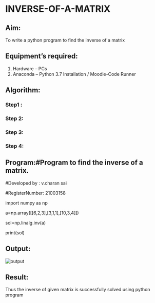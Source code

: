 # INVERSE-OF-A-MATRIX
## Aim:
To write a python program to find the inverse of a matrix
## Equipment’s required:
1. 	Hardware – PCs
2. 	Anaconda – Python 3.7 Installation / Moodle-Code Runner
## Algorithm:
### Step1 : 
### Step 2: 
### Step 3: 
### Step 4: 

## Program:#Program to find the inverse of a matrix.

#Developed by : v.charan sai  

#RegisterNumber: 21003158 

import numpy as np

a=np.array([[6,2,3],[3,1,1],[10,3,4]])

sol=np.linalg.inv(a)

print(sol)

## Output:
![output]()
## Result:

Thus the inverse of given matrix is successfully solved using python program

